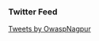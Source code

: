 ### Twitter Feed

<a class="twitter-timeline" data-width="100%" data-height="600" data-theme="light" href="https://twitter.com/OWASP?ref_src=twsrc%5Etfw">Tweets by OwaspNagpur</a> <script async src="https://platform.twitter.com/widgets.js" charset="utf-8"></script>
